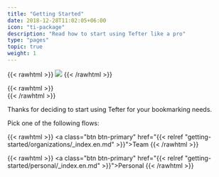 ```yaml
---
title: "Getting Started"
date: 2018-12-28T11:02:05+06:00
icon: "ti-package"
description: "Read how to start using Tefter like a pro"
type: "pages"
topic: true
weight: 1
---
```


{{< rawhtml >}}
  <img class="inpage-hero" src="/images/getting_started.svg"/>
{{< /rawhtml >}}

{{< rawhtml >}}
  <br/>
{{< /rawhtml >}}

Thanks for deciding to start using Tefter for your bookmarking needs.

Pick one of the following flows:

{{< rawhtml >}}
  <a class="btn btn-primary" href="{{< relref "getting-started/organizations/_index.en.md" >}}">Team</a>
{{< /rawhtml >}}

{{< rawhtml >}}
<a class="btn btn-primary" href="{{< relref "getting-started/personal/_index.en.md" >}}">Personal</a>
{{< /rawhtml >}}
